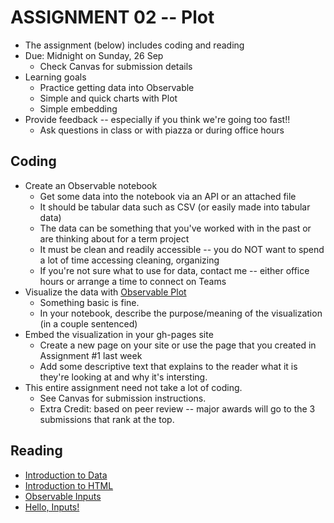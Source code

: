
# ASSIGNMENT 02 -- Plot

* The assignment (below) includes coding and reading
* Due: Midnight on Sunday, 26 Sep 
  * Check Canvas for submission details
* Learning goals
  * Practice getting data into Observable
  * Simple and quick charts with Plot
  * Simple embedding
* Provide feedback -- especially if you think we're going too fast!!
  * Ask questions in class or with piazza or during office hours

## Coding

* Create an Observable notebook
  * Get some data into the notebook via an API or an attached file
  * It should be tabular data such as CSV (or easily made into tabular data)
  * The data can be something that you've worked with in the past or are thinking about for a term project
  * It must be clean and readily accessible -- you do NOT want to spend a lot of time accessing cleaning, organizing
  * If you're not sure what to use for data, contact me -- either office hours or arrange a time to connect on Teams
* Visualize the data with [Observable Plot](https://observablehq.com/@observablehq/plot)
  * Something basic is fine.
  * In your notebook, describe the purpose/meaning of the visualization (in a couple sentenced)
* Embed the visualization in your gh-pages site
  * Create a new page on your site or use the page that you created in Assignment #1 last week
  * Add some descriptive text that explains to the reader what it is they're looking at and why it's intersting.
* This entire assignment need not take a lot of coding. 
  * See Canvas for submission instructions.
  * Extra Credit: based on peer review -- major awards will go to the 3 submissions that rank at the top.

## Reading

* [Introduction to Data](https://observablehq.com/@observablehq/introduction-to-data)
* [Introduction to HTML](https://observablehq.com/@observablehq/introduction-to-html)
* [Observable Inputs](https://observablehq.com/@observablehq/inputs)
* [Hello, Inputs!](https://observablehq.com/@observablehq/hello-inputs)

